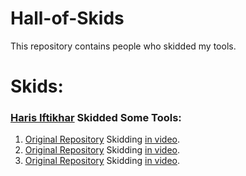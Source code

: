 # Hall-of-Skids
This repository contains people who skidded my tools.

# Skids:

### [Haris Iftikhar](https://www.youtube.com/@Haris58764) Skidded Some Tools:
1. [Original Repository](https://github.com/CruelDev69/Discord-Music-Bot-v2) Skidding [in video](https://www.youtube.com/watch?v=RoSpEyTbVPc).
2. [Original Repository](https://github.com/CruelDev69/Spammer) Skidding [in video](https://www.youtube.com/watch?v=wKdgpH93WX4).
3. [Original Repository](https://github.com/CruelDev69/YouTube-Video-Downloader) Skidding [in video](https://www.youtube.com/watch?v=ZJuEk-LOLOU).
